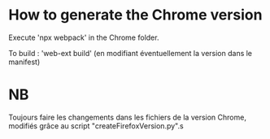 # How to generate the Chrome version

Execute 'npx webpack' in the Chrome folder.

To build : 'web-ext build' (en modifiant éventuellement la version dans le manifest)

# NB
Toujours faire les changements dans les fichiers de la version Chrome, modifiés grâce au script "createFirefoxVersion.py".s